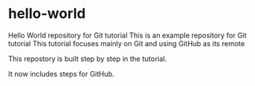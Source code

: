 # hello-world
Hello World repository for Git tutorial
This is an example repository for Git tutorial
This tutorial focuses mainly on Git and using GitHub as its remote

This repostory is built step by step in the tutorial.

It now includes steps for GitHub.
